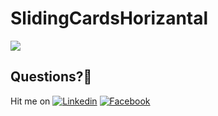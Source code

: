 # SlidingCardsHorizantal

![](https://user-images.githubusercontent.com/7110339/48538889-b1441d80-e8c6-11e8-8409-d2c776e5b7da.jpg)

## Questions?🤔
Hit me on [![Linkedin](https://img.shields.io/badge/Linkedin-Emre%20Karataş-blue.svg)](https://www.linkedin.com/in/emre-karata%C5%9F-062b26a9/)  [![Facebook](https://img.shields.io/badge/Facebook-Emre%20Karataş-blue.svg)](https://www.facebook.com/emre.karatas.311)
